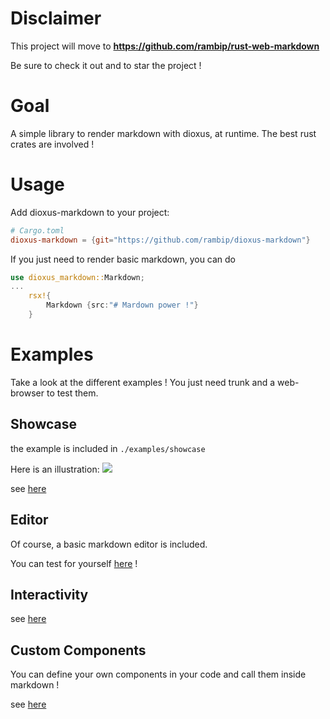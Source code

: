 # Disclaimer

This project will move to **https://github.com/rambip/rust-web-markdown**

 Be sure to check it out and to star the project !
 
# Goal
A simple library to render markdown with dioxus, at runtime.
The best rust crates are involved !

# Usage
Add dioxus-markdown to your project:
```toml
# Cargo.toml
dioxus-markdown = {git="https://github.com/rambip/dioxus-markdown"}
```

If you just need to render basic markdown, you can do

```rust
use dioxus_markdown::Markdown;
...
    rsx!{
        Markdown {src:"# Mardown power !"}
    }
```

# Examples
Take a look at the different examples !
You just need trunk and a web-browser to test them.

## Showcase
the example is included in `./examples/showcase`

Here is an illustration:
![](./img/showcase.jpg)

see [here](https://rambip.github.io/dioxus-markdown/showcase)

## Editor
Of course, a basic markdown editor is included.

You can test for yourself [here](https://rambip.github.io/dioxus-markdown/editor) !

## Interactivity
see [here](https://rambip.github.io/dioxus-markdown/onclick)

## Custom Components

You can define your own components in your code and call them inside markdown !

see [here](https://rambip.github.io/dioxus-markdown/custom_components)
